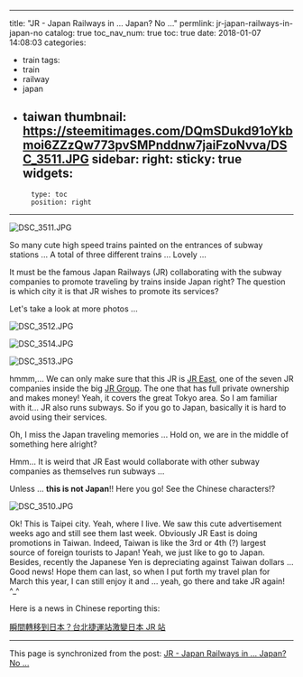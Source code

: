 
---
title: "JR - Japan Railways in ... Japan? No ..."
permlink: jr-japan-railways-in-japan-no
catalog: true
toc_nav_num: true
toc: true
date: 2018-01-07 14:08:03
categories:
- train
tags:
- train
- railway
- japan
- taiwan
thumbnail: https://steemitimages.com/DQmSDukd91oYkbmoi6ZZzQw773pvSMPnddnw7jaiFzoNvva/DSC_3511.JPG
sidebar:
    right:
        sticky: true
widgets:
    -
        type: toc
        position: right
---


![DSC_3511.JPG](https://steemitimages.com/DQmSDukd91oYkbmoi6ZZzQw773pvSMPnddnw7jaiFzoNvva/DSC_3511.JPG)

So many cute high speed trains painted on the entrances of subway stations ... A total of three different trains ... Lovely ...

It must be the famous Japan Railways (JR) collaborating with the subway companies to promote traveling by trains inside Japan right? The question is which city it is that JR wishes to promote its services?

Let's take a look at more photos ... 

![DSC_3512.JPG](https://steemitimages.com/DQmVeng51Hga3prBATKRCfpQzmKEWfK5yQP4j8m3kKGhAoX/DSC_3512.JPG)

![DSC_3514.JPG](https://steemitimages.com/DQmPhajL4rLXq6Gj1pM7D155Afp7asxUkeugA82Sj8Jm5Ji/DSC_3514.JPG)

![DSC_3513.JPG](https://steemitimages.com/DQmPSkXVBALJ2KhwZarb2JCSMRYn3wtXoGj4sRsWzbALwH5/DSC_3513.JPG)

hmmm,... We can only make sure that this JR is [JR East](https://www.jreast.co.jp/e/), one of the seven JR companies inside the big [JR Group](https://en.wikipedia.org/wiki/Japan_Railways_Group). The one that has full private ownership and makes money! Yeah, it covers the great Tokyo area. So I am familiar with it... JR also runs subways. So if you go to Japan, basically it is hard to avoid using their services. 

Oh, I miss the Japan traveling memories ... Hold on, we are in the middle of something here alright?

Hmm... It is weird that JR East would collaborate with other subway companies as themselves run subways ...  

Unless ... **this is not Japan**!! Here you go! See the Chinese characters!?

![DSC_3510.JPG](https://steemitimages.com/DQmSsQt4ZK5xHbWNrucXywhsVDKjHdmSa5hvTHH4jX9itm2/DSC_3510.JPG)

Ok! This is Taipei city. Yeah, where I live. We saw this cute advertisement weeks ago and still see them last week. Obviously JR East is doing promotions in Taiwan. Indeed, Taiwan is like the 3rd or 4th (?) largest source of foreign tourists to Japan! Yeah, we just like to go to Japan. Besides, recently the Japanese Yen is depreciating against Taiwan dollars ... Good news! Hope them can last, so when I put forth my travel plan for March this year, I can still enjoy it and ... yeah, go there and take JR again! ^_^

Here is a news in Chinese reporting this:

[瞬間轉移到日本？台北捷運站激變日本 JR 站](https://ezone.ulifestyle.com.hk/article/1918261/%E7%9E%AC%E9%96%93%E8%BD%89%E7%A7%BB%E5%88%B0%E6%97%A5%E6%9C%AC%EF%BC%9F%E5%8F%B0%E5%8C%97%E6%8D%B7%E9%81%8B%E7%AB%99%E6%BF%80%E8%AE%8A%E6%97%A5%E6%9C%AC%20JR%20%E7%AB%99)

- - -

This page is synchronized from the post: [JR - Japan Railways in ... Japan? No ...](https://steemit.com/@deanliu/jr-japan-railways-in-japan-no)
